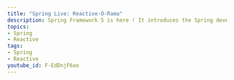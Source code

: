 ```yaml
---
title: "Spring Live: Reactive-O-Rama"
description: Spring Framework 5 is here ! It introduces the Spring developer to a growing world of support for reactive programming across the Spring portfolio, starting with a new Netty-based web runtime, component model and module called Spring WebFlux, and then continuing to Spring Data Kay, Spring Security 5.0, Spring Boot 2.0 and Spring Cloud Finchley. Spring developer advocate Josh Long explores the wacky, wonderful world of Reactive Spring.
topics:
- Spring
- Reactive
tags:
- Spring
- Reactive
youtube_id: F-EdDnjF6ao
---
```

